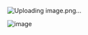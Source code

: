 
![Uploading image.png…]()


![image](https://github.com/fuzilo/Java-Arduino/assets/19290063/6a05fce6-bef9-436d-bb82-1b8585d5d8ec)
